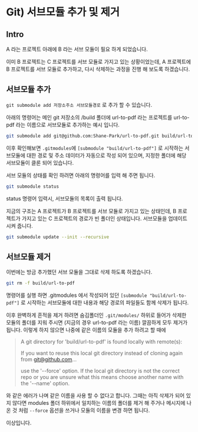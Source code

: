 # Git) 서브모듈 추가 및 제거

## Intro

A 라는 프로젝트 아래에 B 라는 서브 모듈이 필요 하게 되었습니다.

이미 B 프로젝트는 C 프로젝트를 서브 모듈로 가지고 있는 상황이었는데, A 프로젝트에 B 프로젝트를 서브 모듈로 추가하고, 다시 삭제하는 과정을 진행 해 보도록 하겠습니다.

## 서브모듈 추가

`git submodule add 저장소주소 서브모듈경로` 로 추가 할 수 있습니다.

아래의 명령어는 메인 git 저장소의 /build 폴더에 url-to-pdf 라는 프로젝트를 url-to-pdf 라는 이름으로 서브모듈로 추가하는 예시 입니다.

```bash
git submodule add git@github.com:Shane-Park/url-to-pdf.git build/url-to-pdf
```

이후 확인해보면 `.gitmodules`에 `[submodule "build/url-to-pdf"]` 로 시작하는 서브모듈에 대한 경로 및 주소 데이터가 자동으로 작성 되어 있으며, 지정한 폴더에 해당 서브모듈이 클론 되어 있습니다.

서브 모듈의 상태를 확인 하려면 아래의 명령어를 입력 해 주면 됩니다.

```bash
git submodule status
```

status 명령어 입력시, 서브모듈의 목록이 출력 됩니다.

지금의 구조는 A 프로젝트가 B 프로젝트를 서브 모듈로 가지고 있는 상태인데, B 프로젝트가 가지고 있는 C 프로젝트의 경로가 빈 폴더인 상태입니다. 서브모듈을 업데이트 시켜 줍니다.

```bash
git submodule update --init --recursive
```

## 서브모듈 제거

이번에는 방금 추가했던 서브 모듈을 그대로 삭제 하도록 하겠습니다.

```bash
git rm -f build/url-to-pdf
```

명령어를 실행 하면 .gitmodules 에서 작성되어 있던 `[submodule "build/url-to-pdf"]` 로 시작하는 서브모듈에 대한 내용과 해당 경로의 파일들도 함께 삭제가 됩니다.

이후 완벽하게 흔적을 제거 하려면 숨김폴더인 `.git/modules/` 하위로 들어가 삭제한 모듈의 폴더를 지워 주시면 (지금의 경우 url-to-pdf 라는 이름) 깔끔하게 모두 제거가 됩니다. 이렇게 하지 않으면 나중에 같은 이름의 모듈을 추가 하려고 할 때에

> A git directory for 'build/url-to-pdf' is found locally with remote(s):
>
> If you want to reuse this local git directory instead of cloning again from git@github.com...
>
> use the '--force' option. If the local git directory is not the correct repo
> or you are unsure what this means choose another name with the '--name' option.

와 같은 에러가 나며 같은 이름을 사용 할 수 없다고 합니다. 그때는 아직 삭제가 되어 있지 않다면 modules 폴더 하위에서 일치하는 이름의 폴더를 제거 해 주거나 메시지에 나온 것 처럼 `--force` 옵션을 쓰거나 모듈의 이름을 변경 하면 됩니다.

이상입니다.